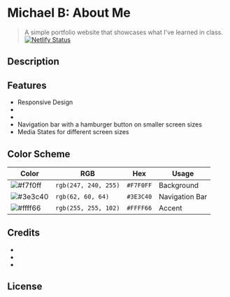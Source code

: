 # Michael B: About Me
> A simple portfolio website that showcases what I've learned in class. [![Netlify Status](https://api.netlify.com/api/v1/badges/ac657dd4-ff13-4882-b8f5-d4d4080ba3bd/deploy-status)](https://app.netlify.com/sites/about-me-picklesauce/deploys)

## Description


## Features
- Responsive Design
- 
- 
- Navigation bar with a hamburger button on smaller screen sizes
- Media States for different screen sizes

## Color Scheme
| Color | RGB | Hex | Usage |
| ---------- | --- | --- | ----- |
| ![#f7f0ff](https://via.placeholder.com/15/f7f0ff/000000?text=+) | `rgb(247, 240, 255)`| `#F7F0FF` | Background |
| ![#3e3c40](https://via.placeholder.com/15/3e3c40/000000?text=+) | `rgb(62, 60, 64)`| `#3E3C40` | Navigation Bar |
| ![#ffff66](https://via.placeholder.com/15/ffff66/000000?text=+) | `rgb(255, 255, 102)`| `#FFFF66` | Accent |

## Credits 
-
-
- 

## License